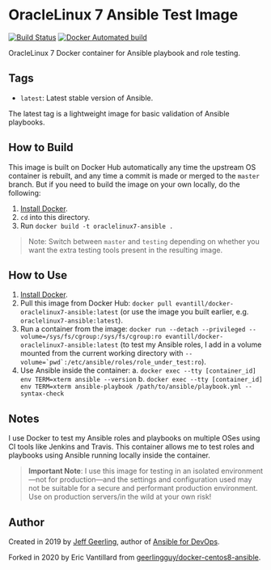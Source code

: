 # OracleLinux 7 Ansible Test Image

[![Build Status](https://travis-ci.com/evantill/docker-oraclelinux7-ansible.svg?branch=master)](https://travis-ci.com/evantill/docker-oraclelinux7-ansible) [![Docker Automated build](https://img.shields.io/docker/automated/evantill/docker-oraclelinux7-ansible.svg?maxAge=2592000)](https://hub.docker.com/r/evantill/docker-oraclelinux7-ansible/)

OracleLinux 7 Docker container for Ansible playbook and role testing.

## Tags

  - `latest`: Latest stable version of Ansible.

The latest tag is a lightweight image for basic validation of Ansible playbooks.

## How to Build

This image is built on Docker Hub automatically any time the upstream OS container is rebuilt, and any time a commit is made or merged to the `master` branch. But if you need to build the image on your own locally, do the following:

  1. [Install Docker](https://docs.docker.com/engine/installation/).
  2. `cd` into this directory.
  3. Run `docker build -t oraclelinux7-ansible .`

> Note: Switch between `master` and `testing` depending on whether you want the extra testing tools present in the resulting image.

## How to Use

  1. [Install Docker](https://docs.docker.com/engine/installation/).
  2. Pull this image from Docker Hub: `docker pull evantill/docker-oraclelinux7-ansible:latest` (or use the image you built earlier, e.g. `oraclelinux7-ansible:latest`).
  3. Run a container from the image: `docker run --detach --privileged --volume=/sys/fs/cgroup:/sys/fs/cgroup:ro evantill/docker-oraclelinux7-ansible:latest` (to test my Ansible roles, I add in a volume mounted from the current working directory with ``--volume=`pwd`:/etc/ansible/roles/role_under_test:ro``).
  4. Use Ansible inside the container:
    a. `docker exec --tty [container_id] env TERM=xterm ansible --version`
    b. `docker exec --tty [container_id] env TERM=xterm ansible-playbook /path/to/ansible/playbook.yml --syntax-check`

## Notes

I use Docker to test my Ansible roles and playbooks on multiple OSes using CI tools like Jenkins and Travis. This container allows me to test roles and playbooks using Ansible running locally inside the container.

> **Important Note**: I use this image for testing in an isolated environment—not for production—and the settings and configuration used may not be suitable for a secure and performant production environment. Use on production servers/in the wild at your own risk!

## Author

Created in 2019 by [Jeff Geerling](https://www.jeffgeerling.com/), author of [Ansible for DevOps](https://www.ansiblefordevops.com/).

Forked in 2020 by Eric Vantillard from [geerlingguy/docker-centos8-ansible](https://github.com/geerlingguy/docker-centos8-ansible).